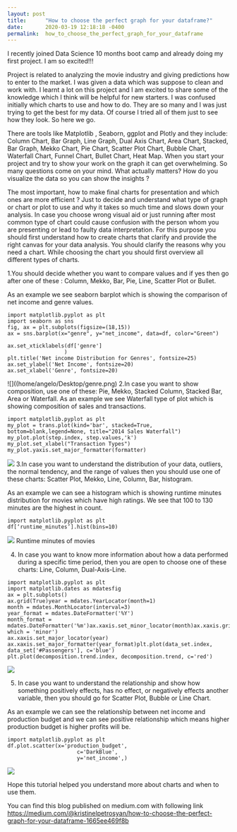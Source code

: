 ```yaml
---
layout: post
title:      "How to choose the perfect graph for your dataframe?"
date:       2020-03-19 12:18:18 -0400
permalink:  how_to_choose_the_perfect_graph_for_your_dataframe
---
```


I recently joined Data Science 10 months boot camp and already doing my first project. I am so excited!!!

Project is related to analyzing the movie industry and giving predictions how to enter to the market. I was given a data which was suppose to clean and work with. I learnt a lot on this project and I am excited to share some of the knowledge which I think will be helpful for new starters. I was confused initially which charts to use and how to do. They are so many and I was just trying to get the best for my data. Of course I tried all of them just to see how they look. So here we go.

There are tools like Matplotlib , Seaborn, ggplot and Plotly and they include: Column Chart, Bar Graph, Line Graph, Dual Axis Chart, Area Chart, Stacked, Bar Graph, Mekko Chart, Pie Chart, Scatter Plot Chart, Bubble Chart, Waterfall Chart, Funnel Chart, Bullet Chart, Heat Map.
When you start your project and try to show your work on the graph it can get overwhelming. So many questions come on your mind. What actually matters? How do you visualize the data so you can show the insights ?

The most important, how to make final charts for presentation and which ones are more efficient ?
Just to decide and understand what type of graph or chart or plot to use and why it takes so much time and slows down your analysis. In case you choose wrong visual aid or just running after most common type of chart could cause confusion with the person whom you are presenting or lead to faulty data interpretation. For this purpose you should first understand how to create charts that clarify and provide the right canvas for your data analysis. You should clarify the reasons why you need a chart. While choosing the chart you should first overview all different types of charts.

1.You should decide whether you want to compare values and if yes then go after one of these : Column, Mekko, Bar, Pie, Line, Scatter Plot or Bullet.

As an example we see seaborn barplot which is showing the comparison of net income and genre values.
```
import matplotlib.pyplot as plt
import seaborn as sns
fig, ax = plt.subplots(figsize=(18,15))
ax = sns.barplot(x="genre", y="net_income", data=df, color="Green")

ax.set_xticklabels(df['genre']
                  )
plt.title('Net income Distribution for Genres', fontsize=25)
ax.set_ylabel('Net Income', fontsize=20)
ax.set_xlabel('Genre', fontsize=20)
```

![]((home/angelo/Desktop/genre.png)
2.In case you want to show composition, use one of these: Pie, Mekko, Stacked Column, Stacked Bar, Area or Waterfall.
As an example we see Waterfall type of plot which is showing composition of sales and transactions.
```
import matplotlib.pyplot as plt
my_plot = trans.plot(kind='bar', stacked=True, bottom=blank,legend=None, title="2014 Sales Waterfall")
my_plot.plot(step.index, step.values,'k')
my_plot.set_xlabel("Transaction Types")
my_plot.yaxis.set_major_formatter(formatter)
```
![]((home/angelo/Desktop/waterfall2.png))
3.In case you want to understand the distribution of your data, outliers, the normal tendency, and the range of values then you should use one of these charts: Scatter Plot, Mekko, Line, Column, Bar, histogram.

As an example we can see a histogram which is showing runtime minutes distribution for movies which have high ratings. We see that 100 to 130 minutes are the highest in count.
```
import matplotlib.pyplot as plt
df[‘runtime_minutes’].hist(bins=10)
```

![](home/angelo/Desktop/hist.png)
Runtime minutes of movies

4. In case you want to know more information about how a data performed during a specific time period, then you are open to choose one of these charts: Line, Column, Dual-Axis-Line.
```
import matplotlib.pyplot as plt
import matplotlib.dates as mdatesfig
ax = plt.subplots()
ax.grid(True)year = mdates.YearLocator(month=1)
month = mdates.MonthLocator(interval=3)
year_format = mdates.DateFormatter('%Y')
month_format = mdates.DateFormatter('%m')ax.xaxis.set_minor_locator(month)ax.xaxis.grid(True, which = 'minor')
ax.xaxis.set_major_locator(year)
ax.xaxis.set_major_formatter(year_format)plt.plot(data_set.index, data_set['#Passengers'], c='blue')
plt.plot(decomposition.trend.index, decomposition.trend, c='red')
```

![](home/angelo/Desktop/data.png)

5. In case you want to understand the relationship and show how something positively effects, has no effect, or negatively effects another variable, then you should go for Scatter Plot, Bubble or Line Chart.

As an example we can see the relationship between net income and production budget and we can see positive relationship which means higher production budget is higher profits will be.

```
import matplotlib.pyplot as plt
df.plot.scatter(x='production_budget',
                      c='DarkBlue',
                      y='net_income',)
```
![](home/angelo/Desktop/scatter.png)

Hope this tutorial helped you understand more about charts and when to use them.

You can find this blog published on medium.com with following link https://medium.com/@kristinelpetrosyan/how-to-choose-the-perfect-graph-for-your-dataframe-1665ee469f8b
